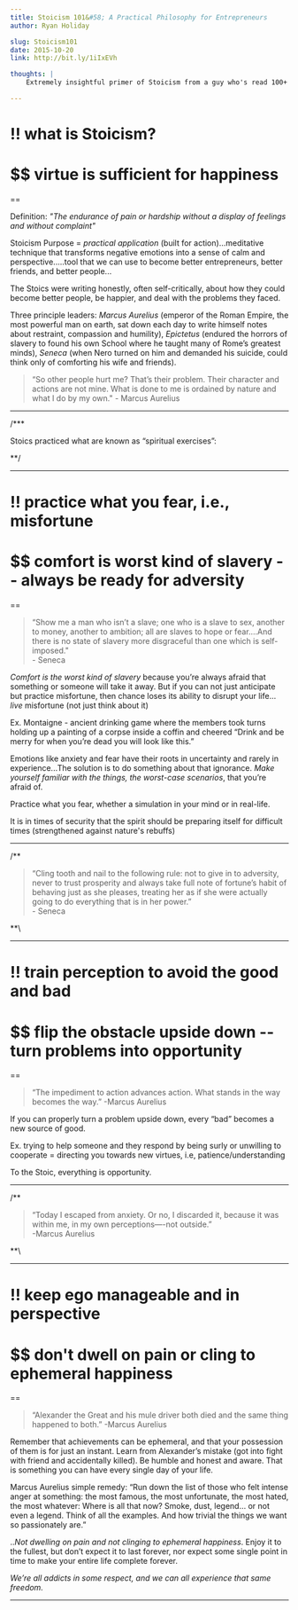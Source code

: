 ```yaml
---
title: Stoicism 101&#58; A Practical Philosophy for Entrepreneurs 
author: Ryan Holiday

slug: Stoicism101
date: 2015-10-20
link: http://bit.ly/1iIxEVh

thoughts: |
    Extremely insightful primer of Stoicism from a guy who's read 100+ books on the subject. 

---
```



# !! what is Stoicism?

# $$ virtue is sufficient for happiness

== 

Definition: *"The endurance of pain or hardship without a display of feelings and without complaint"*

Stoicism Purpose = *practical application* (built for action)...meditative technique that transforms negative emotions into a sense of calm and perspective.....tool that we can use to become better entrepreneurs, better friends, and better people...

The Stoics were writing honestly, often self-critically, about how they could become better people, be happier, and deal with the problems they faced.

Three principle leaders: *Marcus Aurelius* (emperor of the Roman Empire, the most powerful man on earth, sat down each day to write himself notes about restraint, compassion and humility), *Epictetus* (endured the horrors of slavery to found his own School where he taught many of Rome’s greatest minds), *Seneca* (when Nero turned on him and demanded his suicide, could think only of comforting his wife and friends).

> “So other people hurt me? That’s their problem. Their character and actions are not mine. What is done to me is ordained by nature and what I do by my own." -  Marcus Aurelius 

---

/***

Stoics practiced what are known as “spiritual exercises”:

**/

---

# !! practice what you fear, i.e., misfortune 

# $$ comfort is worst kind of slavery -- always be ready for adversity 

== 

>“Show me a man who isn’t a slave; one who is a slave to sex, another to money, another to ambition; all are slaves to hope or fear....And there is no state of slavery more disgraceful than one which is self-imposed." 
<br> - Seneca 

*Comfort is the worst kind of slavery* because you’re always afraid that something or someone will take it away. But if you can not just anticipate but practice misfortune, then chance loses its ability to disrupt your life...
*live* misfortune (not just think about it)

Ex. Montaigne - ancient drinking game where the members took turns holding up a painting of a corpse inside a coffin and cheered “Drink and be merry for when you’re dead you will look like this.”

Emotions like anxiety and fear have their roots in uncertainty and rarely in experience...The solution is to do something about that ignorance. *Make yourself familiar with the things, the worst-case scenarios*, that you’re afraid of.

Practice what you fear, whether a simulation in your mind or in real-life.

It is in times of security that the spirit should be preparing itself for difficult times (strengthened against nature's  rebuffs) 

---

/** 

> “Cling tooth and nail to the following rule: not to give in to adversity, never to trust prosperity and always take full note of fortune’s habit of behaving just as she pleases, treating her as if she were actually going to do everything that is in her power.” 
<br> - Seneca 

**\

---

# !! train perception to avoid the good and bad  

# $$ flip the obstacle upside down -- turn problems into opportunity 

== 

>“The impediment to action advances action. What stands in the way becomes the way.” -Marcus Aurelius

If you can properly turn a problem upside down, every “bad” becomes a new source of good.

Ex. trying to help someone and they respond by being surly or unwilling to cooperate = directing you towards new virtues, i.e, patience/understanding 

To the Stoic, everything is opportunity. 

---

/**

>“Today I escaped from anxiety. Or no, I discarded it, because it was within me, in my own perceptions—-not outside.” <br> -Marcus Aurelius

**\

---

# !! keep ego manageable and in perspective 

# $$ don't dwell on pain or cling to ephemeral happiness 

==


>“Alexander the Great and his mule driver both died and the same thing happened to both.” -Marcus Aurelius

Remember that achievements can be ephemeral, and that your possession of them is for just an instant. Learn from Alexander’s mistake (got into fight with friend and accidentally killed). Be humble and honest and aware. That is something you can have every single day of your life.

Marcus Aurelius simple remedy: “Run down the list of those who felt intense anger at something: the most famous, the most unfortunate, the most hated, the most whatever: Where is all that now? Smoke, dust, legend… or not even a legend. Think of all the examples. And how trivial the things we want so passionately are.”

..*Not dwelling on pain and not clinging to ephemeral happiness*. Enjoy it to the fullest, but don’t expect it to last forever, nor expect some single point in time to make your entire life complete forever.

*We’re all addicts in some respect, and we can all experience that same freedom.*


---


